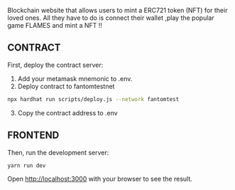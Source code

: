 Blockchain website that allows users to mint a ERC721 token (NFT) for their loved ones. All they have to do is connect their wallet
,play the popular game FLAMES and  mint a NFT !!

## CONTRACT
First, deploy the contract server:

1) Add your metamask mnemonic to .env.
2) Deploy contract to fantomtestnet
```bash
npx hardhat run scripts/deploy.js --network fantomtest

```
3) Copy the contract address to .env

## FRONTEND
Then, run the development server:

```bash
yarn run dev

```

Open [http://localhost:3000](http://localhost:3000) with your browser to see the result.
